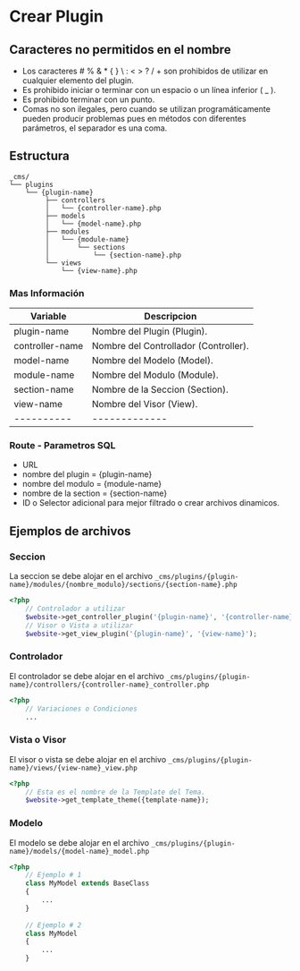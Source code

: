 # Crear Plugin

## Caracteres no permitidos en el nombre
- Los caracteres # % & * { } \ : < > ? / + son prohibidos de utilizar en cualquier elemento del plugin.
- Es prohibido iniciar o terminar con un espacio o un línea inferior ( _ ).
- Es prohibido terminar con un punto.
- Comas no son ilegales, pero cuando se utilizan programáticamente pueden producir problemas pues en métodos con diferentes parámetros, el separador es una coma.

## Estructura
	_cms/
	└── plugins
	    └── {plugin-name}
	         ├── controllers
	         │   └── {controller-name}.php
	         ├── models
	         │   └── {model-name}.php
	         ├── modules
	         │   └── {module-name}
	         │       └── sections
	         │           └── {section-name}.php
	         └── views
	             └── {view-name}.php

### Mas Información
| Variable | Descripcion |
|----------|-------------|
| plugin-name | Nombre del Plugin (Plugin). |
| controller-name | Nombre del Controllador (Controller). |
| model-name | Nombre del Modelo (Model). |
| module-name | Nombre del Modulo (Module). |
| section-name | Nombre de la Seccion (Section). |
| view-name | Nombre del Visor (View). |
|----------|-------------|

### Route - Parametros SQL
- URL
- nombre del plugin = {plugin-name}
- nombre del modulo = {module-name}
- nombre de la section = {section-name}
- ID o Selector adicional para mejor filtrado o crear archivos dinamicos.

## Ejemplos de archivos

### Seccion
La seccion se debe alojar en el archivo `_cms/plugins/{plugin-name}/modules/{nombre_modulo}/sections/{section-name}.php`
```php
<?php 
	// Controlador a utilizar
	$website->get_controller_plugin('{plugin-name}', '{controller-name}');
	// Visor o Vista a utilizar
	$website->get_view_plugin('{plugin-name}', '{view-name}');
```

### Controlador
El controlador se debe alojar en el archivo `_cms/plugins/{plugin-name}/controllers/{controller-name}_controller.php`

```php
<?php 
	// Variaciones o Condiciones
	...
```

### Vista o Visor
El visor o vista se debe alojar en el archivo `_cms/plugins/{plugin-name}/views/{view-name}_view.php`

```php
<?php 
	// Esta es el nombre de la Template del Tema.
	$website->get_template_theme({template-name});
```

### Modelo
El modelo se debe alojar en el archivo `_cms/plugins/{plugin-name}/models/{model-name}_model.php`

```php
<?php 
	// Ejemplo # 1
	class MyModel extends BaseClass
	{
		...
	}
	
	// Ejemplo # 2
	class MyModel 
	{
		...
	}
```